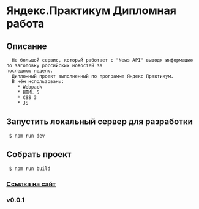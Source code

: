 # Яндекс.Практикум Дипломная работа

## Описание
```  
  Не большой сервис, который работает с "News API" выводя информацию по заголовку российских новостей за
последнюю неделю. 
  Дипломный проект выполненный по программе Яндекс Практикум.
  В нём использованы:
    * Webpack
    * HTML 5
    * CSS 3
    * JS 
```
  

## Запустить локальный сервер для разработки

```  
 $ npm run dev
```

## Собрать проект

```  
 $ npm run build
```

### [Ссылка на сайт](https://texs14.github.io/graduate_work/index.html)

### v0.0.1
